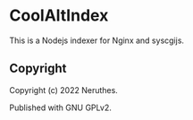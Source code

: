 # CoolAltIndex

This is a Nodejs indexer for Nginx and syscgijs.

## Copyright

Copyright (c) 2022 Neruthes.

Published with GNU GPLv2.
